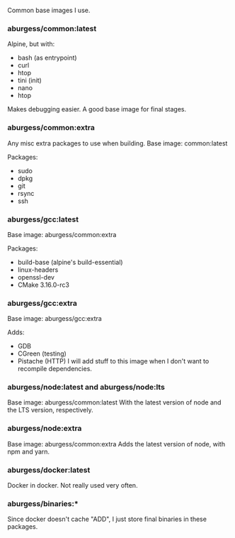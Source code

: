 Common base images I use.

### aburgess/common:latest

Alpine, but with:
* bash (as entrypoint)
* curl
* htop
* tini (init)
* nano
* htop

Makes debugging easier. A good base image for final stages.

### aburgess/common:extra

Any misc extra packages to use when building.
Base image: common:latest

Packages:
* sudo
* dpkg
* git
* rsync
* ssh

### aburgess/gcc:latest

Base image: aburgess/common:extra

Packages:
* build-base (alpine's build-essential)
* linux-headers
* openssl-dev
* CMake 3.16.0-rc3

### aburgess/gcc:extra

Base image: aburgess/gcc:extra

Adds:
* GDB
* CGreen (testing)
* Pistache (HTTP)
I will add stuff to this image when I don't want to recompile dependencies.

### aburgess/node:latest and aburgess/node:lts

Base image: aburgess/common:latest
With the latest version of node and the LTS version, respectively.

### aburgess/node:extra

Base image: aburgess/common:extra
Adds the latest version of node, with npm and yarn.

### aburgess/docker:latest

Docker in docker. Not really used very often.

### aburgess/binaries:*

Since docker doesn't cache "ADD", I just store final binaries in these packages.
